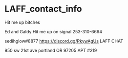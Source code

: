 # LAFF_contact_info
Hit me up bitches

Ed and Galdy
Hit me up on signal
253-310-6664

sedihglow#8877
https://discord.gg/PkywAgUs LAFF CHAT

950 sw 21st ave portland OR 97205 APT #219
